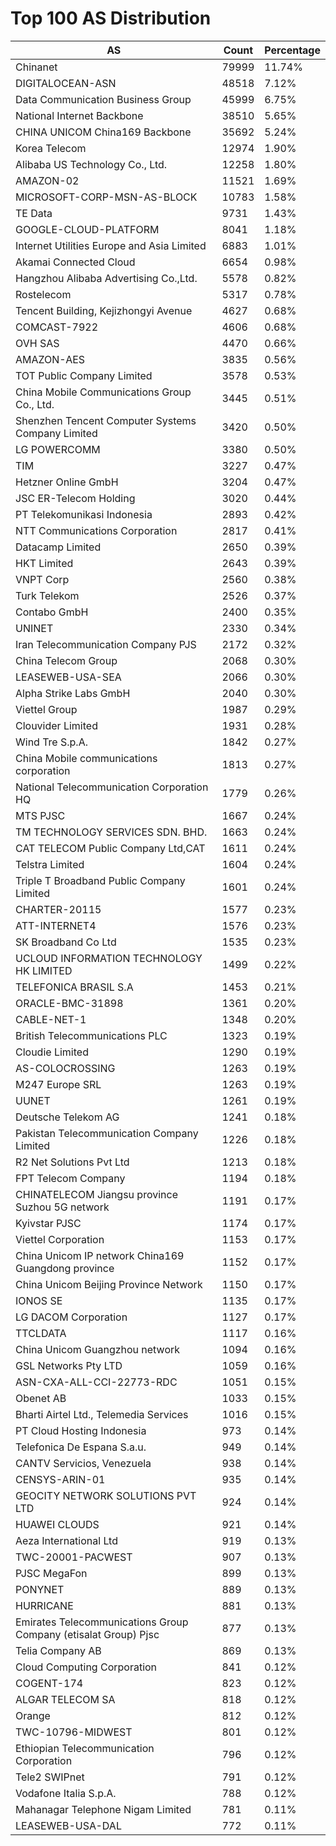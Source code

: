 # Top 100 AS Distribution
| AS | Count | Percentage |
|----|----|----|
| Chinanet | 79999 | 11.74% |
| DIGITALOCEAN-ASN | 48518 | 7.12% |
| Data Communication Business Group | 45999 | 6.75% |
| National Internet Backbone | 38510 | 5.65% |
| CHINA UNICOM China169 Backbone | 35692 | 5.24% |
| Korea Telecom | 12974 | 1.90% |
| Alibaba US Technology Co., Ltd. | 12258 | 1.80% |
| AMAZON-02 | 11521 | 1.69% |
| MICROSOFT-CORP-MSN-AS-BLOCK | 10783 | 1.58% |
| TE Data | 9731 | 1.43% |
| GOOGLE-CLOUD-PLATFORM | 8041 | 1.18% |
| Internet Utilities Europe and Asia Limited | 6883 | 1.01% |
| Akamai Connected Cloud | 6654 | 0.98% |
| Hangzhou Alibaba Advertising Co.,Ltd. | 5578 | 0.82% |
| Rostelecom | 5317 | 0.78% |
| Tencent Building, Kejizhongyi Avenue | 4627 | 0.68% |
| COMCAST-7922 | 4606 | 0.68% |
| OVH SAS | 4470 | 0.66% |
| AMAZON-AES | 3835 | 0.56% |
| TOT Public Company Limited | 3578 | 0.53% |
| China Mobile Communications Group Co., Ltd. | 3445 | 0.51% |
| Shenzhen Tencent Computer Systems Company Limited | 3420 | 0.50% |
| LG POWERCOMM | 3380 | 0.50% |
| TIM | 3227 | 0.47% |
| Hetzner Online GmbH | 3204 | 0.47% |
| JSC ER-Telecom Holding | 3020 | 0.44% |
| PT Telekomunikasi Indonesia | 2893 | 0.42% |
| NTT Communications Corporation | 2817 | 0.41% |
| Datacamp Limited | 2650 | 0.39% |
| HKT Limited | 2643 | 0.39% |
| VNPT Corp | 2560 | 0.38% |
| Turk Telekom | 2526 | 0.37% |
| Contabo GmbH | 2400 | 0.35% |
| UNINET | 2330 | 0.34% |
| Iran Telecommunication Company PJS | 2172 | 0.32% |
| China Telecom Group | 2068 | 0.30% |
| LEASEWEB-USA-SEA | 2066 | 0.30% |
| Alpha Strike Labs GmbH | 2040 | 0.30% |
| Viettel Group | 1987 | 0.29% |
| Clouvider Limited | 1931 | 0.28% |
| Wind Tre S.p.A. | 1842 | 0.27% |
| China Mobile communications corporation | 1813 | 0.27% |
| National Telecommunication Corporation HQ | 1779 | 0.26% |
| MTS PJSC | 1667 | 0.24% |
| TM TECHNOLOGY SERVICES SDN. BHD. | 1663 | 0.24% |
| CAT TELECOM Public Company Ltd,CAT | 1611 | 0.24% |
| Telstra Limited | 1604 | 0.24% |
| Triple T Broadband Public Company Limited | 1601 | 0.24% |
| CHARTER-20115 | 1577 | 0.23% |
| ATT-INTERNET4 | 1576 | 0.23% |
| SK Broadband Co Ltd | 1535 | 0.23% |
| UCLOUD INFORMATION TECHNOLOGY HK LIMITED | 1499 | 0.22% |
| TELEFONICA BRASIL S.A | 1453 | 0.21% |
| ORACLE-BMC-31898 | 1361 | 0.20% |
| CABLE-NET-1 | 1348 | 0.20% |
| British Telecommunications PLC | 1323 | 0.19% |
| Cloudie Limited | 1290 | 0.19% |
| AS-COLOCROSSING | 1263 | 0.19% |
| M247 Europe SRL | 1263 | 0.19% |
| UUNET | 1261 | 0.19% |
| Deutsche Telekom AG | 1241 | 0.18% |
| Pakistan Telecommunication Company Limited | 1226 | 0.18% |
| R2 Net Solutions Pvt Ltd | 1213 | 0.18% |
| FPT Telecom Company | 1194 | 0.18% |
| CHINATELECOM Jiangsu province Suzhou 5G network | 1191 | 0.17% |
| Kyivstar PJSC | 1174 | 0.17% |
| Viettel Corporation | 1153 | 0.17% |
| China Unicom IP network China169 Guangdong province | 1152 | 0.17% |
| China Unicom Beijing Province Network | 1150 | 0.17% |
| IONOS SE | 1135 | 0.17% |
| LG DACOM Corporation | 1127 | 0.17% |
| TTCLDATA | 1117 | 0.16% |
| China Unicom Guangzhou network | 1094 | 0.16% |
| GSL Networks Pty LTD | 1059 | 0.16% |
| ASN-CXA-ALL-CCI-22773-RDC | 1051 | 0.15% |
| Obenet AB | 1033 | 0.15% |
| Bharti Airtel Ltd., Telemedia Services | 1016 | 0.15% |
| PT Cloud Hosting Indonesia | 973 | 0.14% |
| Telefonica De Espana S.a.u. | 949 | 0.14% |
| CANTV Servicios, Venezuela | 938 | 0.14% |
| CENSYS-ARIN-01 | 935 | 0.14% |
| GEOCITY NETWORK SOLUTIONS PVT LTD | 924 | 0.14% |
| HUAWEI CLOUDS | 921 | 0.14% |
| Aeza International Ltd | 919 | 0.13% |
| TWC-20001-PACWEST | 907 | 0.13% |
| PJSC MegaFon | 899 | 0.13% |
| PONYNET | 889 | 0.13% |
| HURRICANE | 881 | 0.13% |
| Emirates Telecommunications Group Company (etisalat Group) Pjsc | 877 | 0.13% |
| Telia Company AB | 869 | 0.13% |
| Cloud Computing Corporation | 841 | 0.12% |
| COGENT-174 | 823 | 0.12% |
| ALGAR TELECOM SA | 818 | 0.12% |
| Orange | 812 | 0.12% |
| TWC-10796-MIDWEST | 801 | 0.12% |
| Ethiopian Telecommunication Corporation | 796 | 0.12% |
| Tele2 SWIPnet | 791 | 0.12% |
| Vodafone Italia S.p.A. | 788 | 0.12% |
| Mahanagar Telephone Nigam Limited | 781 | 0.11% |
| LEASEWEB-USA-DAL | 772 | 0.11% |
